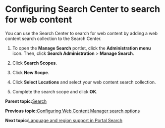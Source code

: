 # Configuring Search Center to search for web content 

You can use the Search Center to search for web content by adding a web content search collection to the Search Center.

1.  To open the **Manage Search** portlet, click the **Administration menu** icon. Then, click **Search Administration** \> **Manage Search**.

2.  Click **Search Scopes**.

3.  Click **New Scope**.

4.  Click **Select Locations** and select your web content search collection.

5.  Complete the search scope and click **OK**.


**Parent topic:**[Search ](../wcm/wcm_dev_search.md)

**Previous topic:**[Configuring Web Content Manager search options ](../wcm/wcm_config_search.md)

**Next topic:**[Language and region support in Portal Search ](../admin-system/srr_lng_regio_spprt.md)

